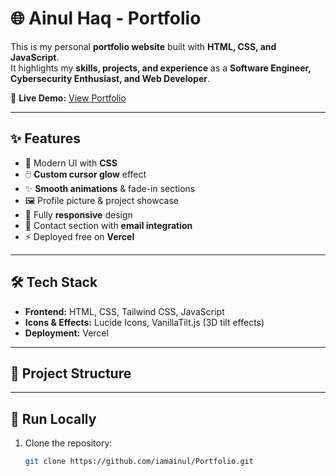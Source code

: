 # 🌐 Ainul Haq - Portfolio

This is my personal **portfolio website** built with **HTML, CSS, and JavaScript**.  
It highlights my **skills, projects, and experience** as a **Software Engineer, Cybersecurity Enthusiast, and Web Developer**.

🚀 **Live Demo:** [View Portfolio](https://portfolio-ainul.vercel.app/)

---

## ✨ Features

- 🎨 Modern UI with **CSS**  
- 🖱️ **Custom cursor glow** effect  
- ✨ **Smooth animations** & fade-in sections  
- 🖼️ Profile picture & project showcase  
- 📱 Fully **responsive** design  
- 📑 Contact section with **email integration**  
- ⚡ Deployed free on **Vercel**  

---

## 🛠️ Tech Stack

- **Frontend:** HTML, CSS, Tailwind CSS, JavaScript  
- **Icons & Effects:** Lucide Icons, VanillaTilt.js (3D tilt effects)  
- **Deployment:** Vercel  

---

## 📂 Project Structure

---

## 🔧 Run Locally

1. Clone the repository:
   ```bash
   git clone https://github.com/iamainul/Portfolio.git
